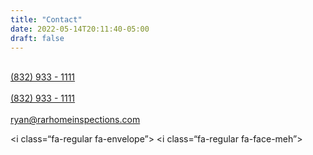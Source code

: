 ```yaml
---
title: "Contact"
date: 2022-05-14T20:11:40-05:00
draft: false
---
```


<br>

<div>
<a class="contact-link" href="sms:+1 (832) 933-1111"><i class="fa-solid fa-comment-sms"></i> (832) 933 - 1111</a>
</div>

<br>

<div>
<a class="contact-link" href="tel:+1 (832) 933-1111"><i class="fa-solid fa-square-phone"></i> (832) 933 - 1111</a>
</div>

<br>

<div class=“contact-link”>
<a href="mailto:ryan@rarhomeinspections.com"><i class=“fa-solid fa-envelope”></i> ryan@rarhomeinspections.com</a>
</div>
<i class=“fa-solid fa-envelope”></i>

<i class=“fa-regular fa-envelope”></i>
<i class=“fa-regular fa-face-meh”></i>